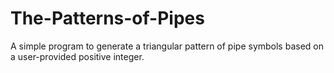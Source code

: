 # The-Patterns-of-Pipes
A simple program to generate a triangular pattern of pipe symbols based on a user-provided positive integer.
